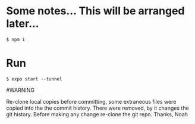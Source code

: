 # Some notes... This will be arranged later...
```
$ npm i
```
# Run
```
$ expo start --tunnel
```


#WARNING

Re-clone local copies before committing, some extraneous files were copied into the
the commit history. There were removed, by it changes the git history. Before making 
any change re-clone the git repo. Thanks, Noah
